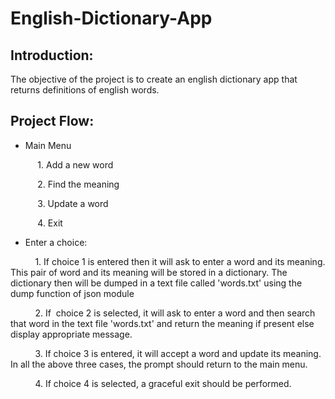 # English-Dictionary-App

## Introduction:

The objective of the project is to create an english dictionary app that returns definitions of english words.

## Project Flow:

* Main Menu

           1. Add a new word

           2. Find the meaning

           3. Update a word

           4. Exit

* Enter a choice:

          1. If choice 1 is entered then it will ask to enter a word and its meaning. This pair of word and its meaning will be stored in a dictionary. The dictionary               then will be dumped in a text file called 'words.txt' using the dump function of json module

          2. If  choice 2 is selected, it will ask to enter a word and then search that word in the text file 'words.txt' and return the meaning if present else                    display appropriate message.

          3. If choice 3 is entered, it will accept a word and update its meaning. In all the above three cases, the prompt should return to the main menu. 

          4. If choice 4 is selected, a graceful exit should be performed.

